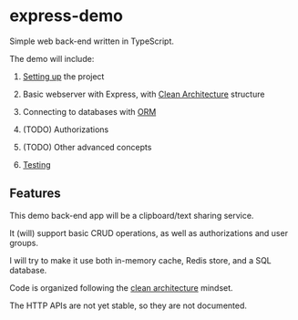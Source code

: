 # express-demo

Simple web back-end written in TypeScript.

The demo will include:

1. [Setting up](/SETUP.md) the project

2. Basic webserver with Express, with [Clean Architecture](./src/) structure

3. Connecting to databases with [ORM](./ORM.md)

4. (TODO) Authorizations

5. (TODO) Other advanced concepts

6. [Testing](./TEST.md)

## Features

This demo back-end app will be a clipboard/text sharing service.

It (will) support basic CRUD operations, as well as authorizations and user groups.

I will try to make it use both in-memory cache, Redis store, and a SQL database.

Code is organized following the [clean architecture](https://www.freecodecamp.org/news/a-quick-introduction-to-clean-architecture-990c014448d2/) mindset.

The HTTP APIs are not yet stable, so they are not documented.
